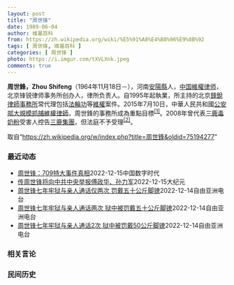 ```yaml
---
layout: post
title: "周世锋"
date: 1989-06-04
author: 维基百科
from: https://zh.wikipedia.org/wiki/%E5%91%A8%E4%B8%96%E9%8B%92
tags: [ 周世锋, 维基百科 ]
categories: [ 周世锋 ]
photo: https://i.imgur.com/tXVLXnk.jpeg
comments: true
---
```

<div class="mw-parser-output">
<p><b>周世鋒，Zhou Shifeng</b>（1964年11月18日<span class="useeditintro" title="Template:BLP editintro">－</span>），河南<a href="/wiki/%E5%AE%89%E9%98%B3%E5%8E%BF" title="安阳县">安陽縣</a>人，<a href="/wiki/%E4%B8%AD%E5%8D%8E%E4%BA%BA%E6%B0%91%E5%85%B1%E5%92%8C%E5%9B%BD" title="中华人民共和国">中国</a><a href="/wiki/%E7%B6%AD%E6%AC%8A%E5%BE%8B%E5%B8%AB" class="mw-redirect" title="維權律師">維權律师</a>，北京锋锐律师事务所创办人，律所负责人。自1995年起執業，所主持的北京<a href="/wiki/%E9%94%8B%E9%94%90%E5%BE%8B%E5%B8%88%E4%BA%8B%E5%8A%A1%E6%89%80" title="锋锐律师事务所">鋒銳律師事務所</a>常代理包括<a href="/wiki/%E6%B3%95%E8%BC%AA%E5%8A%9F" class="mw-redirect" title="法輪功">法輪功</a>等<a href="/wiki/%E7%B6%AD%E6%AC%8A" class="mw-redirect" title="維權">維權</a>案件。2015年7月10日，中華人民共和國<a href="/wiki/%E4%B8%AD%E5%8D%8E%E4%BA%BA%E6%B0%91%E5%85%B1%E5%92%8C%E5%9B%BD%E5%85%AC%E5%AE%89%E9%83%A8" title="中华人民共和国公安部">公安部</a><a href="/wiki/%E4%B8%AD%E5%9C%8B710%E3%80%8C%E7%B6%AD%E6%AC%8A%E5%BE%8B%E5%B8%AB%E3%80%8D%E5%A4%A7%E6%8A%93%E6%8D%95%E4%BA%8B%E4%BB%B6" class="mw-redirect" title="中國710「維權律師」大抓捕事件">大規模抓捕維權律師</a>，周世鋒的事務所成為重點目標<sup id="cite_ref-BBC0711_1-0" class="reference"><a href="#cite_note-BBC0711-1">[1]</a></sup>。2008年曾代表<a href="/wiki/2008%E5%B9%B4%E4%B8%AD%E5%9B%BD%E5%A5%B6%E5%88%B6%E5%93%81%E6%B1%A1%E6%9F%93%E4%BA%8B%E4%BB%B6" title="2008年中国奶制品污染事件">三鹿毒奶粉</a>受害人控告<a href="/wiki/%E4%B8%89%E9%B9%BF%E9%9B%86%E5%9B%A2" title="三鹿集团">三鹿集團</a>，但法庭不予受理<sup id="cite_ref-2" class="reference"><a href="#cite_note-2">[2]</a></sup>。
</p>
</div><noscript><img src="//zh.wikipedia.org/wiki/Special:CentralAutoLogin/start?type=1x1" alt="" title="" width="1" height="1" style="border: none; position: absolute;"></noscript>
<div class="printfooter" data-nosnippet="">取自“<a dir="ltr" href="https://zh.wikipedia.org/w/index.php?title=周世鋒&amp;oldid=75194277">https://zh.wikipedia.org/w/index.php?title=周世鋒&amp;oldid=75194277</a>”</div><div id="recent-news"><h3>最近动态</h3><ul><li><a href="https://nodebe4.github.io/waimei/2022-12-15/%E5%91%A8%E4%B8%96%E9%94%8B-709%E7%89%B9%E5%A4%A7%E4%BA%8B%E4%BB%B6%E7%9C%9F%E7%9B%B8" title="周世锋：709特大事件真相—— CDT 档案卡 标题：709特大事件真相作者：周世锋来源：作者发表日期：2022.11.25主题归类：709大抓捕CDS收藏：时间馆版权说明：该作品版权归原作者所...">周世锋：709特大事件真相</a><time>2022-12-15</time><a class="tag">中国数字时代</a></li>
<li><a href="https://nodebe4.github.io/waimei/2022-12-15/%E4%BC%A0%E5%91%A8%E4%B8%96%E9%94%8B%E5%B0%86%E5%90%91%E4%B8%AD%E5%85%B1%E4%B8%AD%E5%A4%AE%E4%B8%BE%E6%8A%A5%E5%82%85%E6%94%BF%E5%8D%8E-%E5%AD%99%E5%8A%9B%E5%86%9B" title="传周世锋将向中共中央举报傅政华、孙力军—— 【大纪元2022年12月15日讯】（大纪元记者方晓报导）709维权律师大抓捕案的律师周世锋近期发长文，揭露该案的内情等。有消息表示，周世锋已向官方控告...">传周世锋将向中共中央举报傅政华、孙力军</a><time>2022-12-15</time><a class="tag">大纪元</a></li>
<li><a href="https://nodebe4.github.io/waimei/2022-12-14/%E5%91%A8%E4%B8%96%E9%94%8B%E4%B8%83%E5%B9%B4%E7%89%A2%E7%8B%B1%E4%B8%8E%E4%BA%B2%E4%BA%BA%E9%80%9A%E8%AF%9D%E4%BB%85%E4%B8%A4%E6%AC%A1-%E7%BD%9A%E6%88%B4%E4%BA%94%E5%8D%81%E5%85%AC%E6%96%A4%E8%84%9A%E9%95%A3" title="周世锋七年牢狱与亲人通话仅两次 罚戴五十公斤脚镣—— 两个月前，中国&quot;709案&quot;关键人物周世锋刑满出狱。回忆七年牢狱生涯，周世锋的亲友对本台披露，周世锋被刑讯逼供，他要写上诉...">周世锋七年牢狱与亲人通话仅两次  罚戴五十公斤脚镣</a><time>2022-12-14</time><a class="tag">自由亚洲电台</a></li>
<li><a href="https://nodebe4.github.io/waimei/2022-12-14/%E5%91%A8%E4%B8%96%E9%94%8B%E4%B8%83%E5%B9%B4%E7%89%A2%E7%8B%B1%E4%B8%8E%E4%BA%B2%E4%BA%BA%E9%80%9A%E8%AF%9D%E4%B8%A4%E6%AC%A1-%E7%8B%B1%E4%B8%AD%E8%A2%AB%E7%BD%9A%E6%88%B4%E4%BA%94%E5%8D%81%E5%85%AC%E6%96%A4%E8%84%9A%E9%95%A3" title="周世锋七年牢狱与亲人通话两次 狱中被罚戴五十公斤脚镣—— 两个月前，中国709案关键人物周世锋刑满出狱。回忆七年牢狱生涯，周世锋的亲友对本台披露，周世锋被刑讯逼供，被迫坐在一张双脚悬空的圆形凳子...">周世锋七年牢狱与亲人通话两次 狱中被罚戴五十公斤脚镣</a><time>2022-12-14</time><a class="tag">自由亚洲电台</a></li>
<li><a href="https://nodebe4.github.io/waimei/2022-12-14/%E5%91%A8%E4%B8%96%E9%94%8B%E4%B8%83%E5%B9%B4%E7%89%A2%E7%8B%B1%E4%B8%8E%E4%BA%B2%E4%BA%BA%E9%80%9A%E8%AF%9D2%E6%AC%A1-%E7%8B%B1%E4%B8%AD%E8%A2%AB%E7%BD%9A%E6%88%B450%E5%85%AC%E6%96%A4%E8%84%9A%E9%95%A3" title="周世锋七年牢狱与亲人通话2次 狱中被罚戴50公斤脚镣—— 两个月前，中国709案关键人物周世锋刑满出狱。回忆七年牢狱生涯，周世锋的亲友对本台披露，周世锋被刑讯逼供，被迫坐在一张双脚悬空的圆形凳子...">周世锋七年牢狱与亲人通话2次 狱中被罚戴50公斤脚镣</a><time>2022-12-14</time><a class="tag">自由亚洲电台</a></li>
</ul></div><div id="open-opinion"><h3>相关言论</h3><ul></ul></div><div id="mjls-record"><h3>民间历史</h3><ul></ul></div>